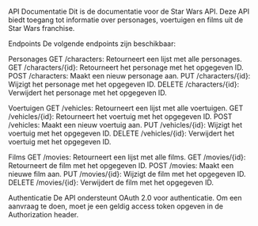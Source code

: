 API Documentatie
Dit is de documentatie voor de Star Wars API. Deze API biedt toegang tot informatie over personages, voertuigen en films uit de Star Wars franchise.

Endpoints
De volgende endpoints zijn beschikbaar:

Personages
GET /characters: Retourneert een lijst met alle personages.
GET /characters/{id}: Retourneert het personage met het opgegeven ID.
POST /characters: Maakt een nieuw personage aan.
PUT /characters/{id}: Wijzigt het personage met het opgegeven ID.
DELETE /characters/{id}: Verwijdert het personage met het opgegeven ID.

Voertuigen
GET /vehicles: Retourneert een lijst met alle voertuigen.
GET /vehicles/{id}: Retourneert het voertuig met het opgegeven ID.
POST /vehicles: Maakt een nieuw voertuig aan.
PUT /vehicles/{id}: Wijzigt het voertuig met het opgegeven ID.
DELETE /vehicles/{id}: Verwijdert het voertuig met het opgegeven ID.

Films
GET /movies: Retourneert een lijst met alle films.
GET /movies/{id}: Retourneert de film met het opgegeven ID.
POST /movies: Maakt een nieuwe film aan.
PUT /movies/{id}: Wijzigt de film met het opgegeven ID.
DELETE /movies/{id}: Verwijdert de film met het opgegeven ID.

Authenticatie
De API ondersteunt OAuth 2.0 voor authenticatie. Om een aanvraag te doen, moet je een geldig access token opgeven in de Authorization header.
